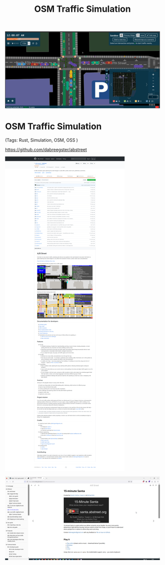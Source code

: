 ﻿---
layout: post
title: OSM Traffic Simulation 
categories: [Simulation]
tags: [OSM, Traffic, Simulation ]
--- 

![](../pics/20230713102638_osm_traffic_simulation.png)

# OSM Traffic Simulation 

(Tags: Rust, Simulation, OSM, OSS )

<https://github.com/dabreegster/abstreet>

![Screenshot 2020 01 06 Osm Traffic Simulation](../pic/Screenshot_2020-01-06-osm-traffic-simulation.png)

![](../pics/20230713102857_osm-simualtion-santa.png)